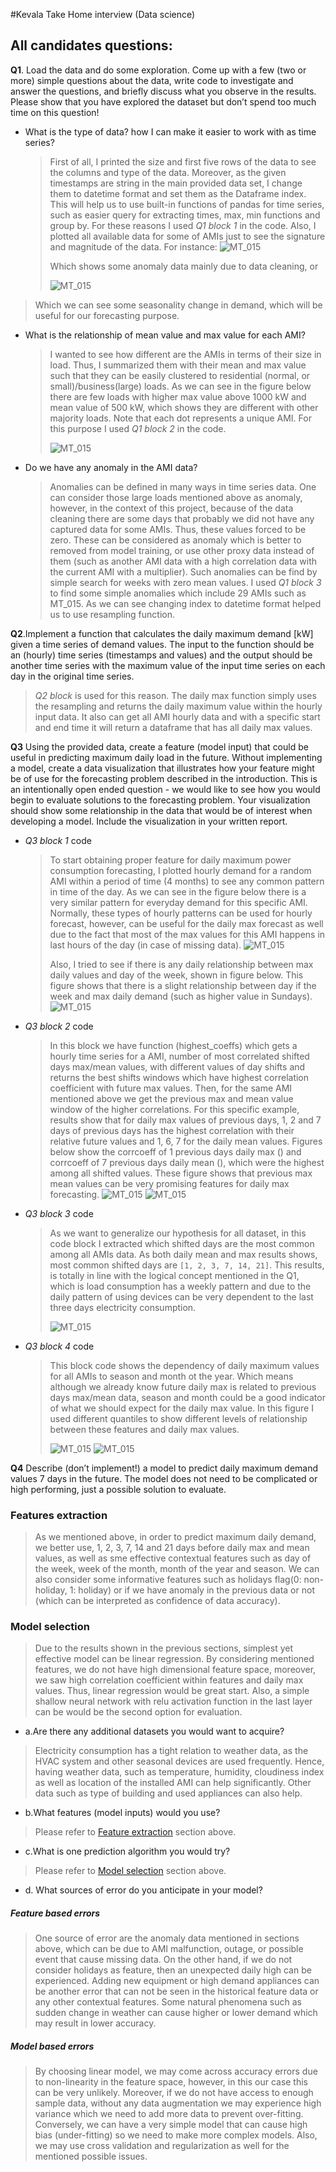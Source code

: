 #Kevala Take Home interview (Data science)

## All candidates questions:
**Q1**. Load the data and do some exploration. Come up with a few (two or more) simple
questions about the data, write code to investigate and answer the questions, and briefly
discuss what you observe in the results. Please show that you have explored the dataset
but don’t spend too much time on this question!

* What is the type of data? how I can make it easier to work with as time series?
    > First of all, I printed the size and first five rows of the data to see the columns and type of the data. 
  > Moreover, as the given timestamps are string in the main provided data set, I change them to datetime format and 
  > set them as the Dataframe index. This will help us to use built-in functions of pandas for time series, such as 
  > easier query for extracting times, max, min functions and group by. For these reasons I used *Q1 block 1* in the code.
  > Also, I plotted all available data for some of AMIs just to see the signature and magnitude of the data. For instance:
  > 	![MT_015](pics/MT_015.png)
  > 
  > Which shows some anomaly data mainly due to data cleaning, or
  > 
  >    ![MT_015](pics/MT_020.png)
  > 
> Which we can see some seasonality change in demand, which will be useful for our forecasting purpose.
  

* What is the relationship of mean value and max value for each AMI?
  > I wanted to see how different are the AMIs in terms of their size in load. Thus, I summarized them with their mean
  > and max value such that they can be easily clustered to residential (normal, or small)/business(large) loads. 
  > As we can see in the figure below there are few loads with higher max value above 1000 kW and mean value of 500 kW,
  > which shows they are different with other majority loads. Note that each dot represents a unique AMI.
  > For this purpose I used *Q1 block 2* in the code. 
  > 
  > ![MT_015](pics/max_mean_all.png)
  > 


* Do we have any anomaly in the AMI data?
  >Anomalies can be defined in many ways in time series data. One can consider those large loads mentioned above as anomaly,
  > however, in the context of this project, because of the data cleaning there are some days that probably we did not
  > have any captured data for some AMIs. Thus, these values forced to be zero. These can be considered as anomaly which
  > is better to removed from model training, or use other proxy data instead of them (such as another AMI data with a 
  > high correlation data with the current AMI with a multiplier). Such anomalies can be find by simple search for 
  > weeks with zero mean values. I used  *Q1 block 3* to find some simple anomalies which include 29 AMIs such as MT_015.
  > As we can see changing index to datetime format helped us to use resampling function.



**Q2**.Implement a function that calculates the daily maximum demand [kW] given a time
series of demand values. The input to the function should be an (hourly) time series
(timestamps and values) and the output should be another time series with the maximum
value of the input time series on each day in the original time series.

  >  *Q2 block* is used for this reason. The daily max function simply uses the resampling and returns the daily
  > maximum value within the hourly input data. It also can get all AMI hourly data and with a specific start and end time
  > it will return a dataframe that has all daily max values.
  > 

**Q3** Using the provided data, create a feature (model input) that could be useful in predicting
maximum daily load in the future. Without implementing a model, create a data
visualization that illustrates how your feature might be of use for the forecasting problem
described in the introduction. This is an intentionally open ended question - we would
like to see how you would begin to evaluate solutions to the forecasting problem. Your
visualization should show some relationship in the data that would be of interest when
developing a model. Include the visualization in your written report.

* *Q3 block 1* code 
  
  >To start obtaining proper feature for daily maximum power consumption forecasting, I plotted hourly demand for a random
  > AMI within a period of time (4 months) to see any common pattern in time of the day. As we can see in the figure below
  > there is a very similar pattern for everyday demand for this specific AMI. Normally, these types of hourly patterns 
  > can be used for hourly forecast, however, can be useful for the daily max forecast as well due to the fact that most 
  > of the max values for this AMI happens in last hours of the day (in case of missing data).
  > ![MT_015](pics/pattern.png)
  > 
  > Also, I tried to see if there is any daily relationship between max daily values and day of the week, shown in figure 
  > below. This figure shows that there is a slight relationship between day if the week and max daily demand (such as 
  > higher value in Sundays). 
  > ![MT_015](pics/dailymax.png)


* *Q3 block 2* code 
  
  >In this block we have function (highest_coeffs) which gets a hourly time series for a AMI, number of most correlated
  > shifted days max/mean values, with different values of day shifts and returns the best shifts windows which have highest 
  > correlation coefficient with future max values. Then, for the same AMI mentioned above we get the previous max and
  > mean value window of the higher correlations. For this specific example, results show that for daily max values of previous
  >days, 1, 2 and 7 days of previous days has the highest correlation with their relative future values and 1, 6, 7 for
  > the daily mean values. Figures below show the corrcoeff of 1 previous days daily max () and 
  > corrcoeff of 7 previous days daily mean (), which were the highest among all shifted values.
  > These figure shows that previous max mean values can be very promising features for daily max forecasting.
  > ![MT_015](pics/maxcoeff1.png)
  > ![MT_015](pics/meancoeff7.png)


* *Q3 block 3* code 
  
  >As we want to generalize our hypothesis for all dataset, in this code block I extracted which shifted days are 
  > the most common among all AMIs data. As both daily mean and max results shows, most common shifted days are
  > `[1, 2, 3, 7, 14, 21]`. This results, is totally in line with the logical concept mentioned in the Q1, which is 
  > load consumption has a weekly pattern and due to the daily pattern of using devices can be very dependent to the 
  > last three days electricity consumption.
  > 
  > ![MT_015](pics/allshifteddays.png)


* *Q3 block 4* code 
  
  >This block code shows the dependency of daily maximum values for all AMIs to season and month ot the year. Which means 
  > although we already know future daily max is related to previous days max/mean data, season and month could be a good 
  > indicator of what we should expect for the daily max value. In this figure I used different quantiles to show 
  > different levels of relationship between these features and daily max values.
  > 
  > ![MT_015](pics/months.png)
  > ![MT_015](pics/seasons.png)

**Q4** Describe (don’t implement!) a model to predict daily maximum demand values 7 days in
the future. The model does not need to be complicated or high performing, just a
possible solution to evaluate.

  ### Features extraction
  >As we mentioned above, in order to predict maximum daily demand, we better use, 1, 2, 3, 7, 14 and 21 days before 
  > daily max and mean values, as well as sme effective contextual features such as day of the week, week of the month,
  > month of the year and season. We can also consider some informative features such as holidays flag(0: non-holiday, 
  > 1: holiday) or if we have anomaly in the previous data or not (which can be interpreted as confidence of data accuracy).
  
   ### Model selection
  >Due to the results shown in the previous sections, simplest yet effective model can be linear regression. By considering
  >mentioned features, we do not have high dimensional feature space, moreover, we saw high correlation coefficient within
  > features and daily max values. Thus, linear regression would be great start. Also, a simple shallow neural network 
  > with relu activation function in the last layer can be would be the second option for evaluation.
  
- a.Are there any additional datasets you would want to acquire?
>Electricity consumption has a tight relation to weather data, as the HVAC system and other seasonal devices are used 
> frequently. Hence, having weather data, such as temperature, humidity, cloudiness index as well as location of the 
> installed AMI can help significantly. Other data such as type of building and used appliances can also help.
> 

- b.What features (model inputs) would you use?
>Please refer to [Feature extraction](#features-extraction) section above.

- c.What is one prediction algorithm you would try?
>Please refer to [Model selection](#model-selection) section above.

- d. What sources of error do you anticipate in your model?

##### Feature based errors
>One source of error are the anomaly data mentioned in sections above, which can be due to AMI malfunction, outage, or
> possible event that cause missing data. On the other hand, if we do not consider holidays as feature, then an unexpected 
> daily high can be experienced. Adding new equipment or high demand appliances can be another error that can not be seen 
> in the historical feature data or any other contextual features. Some natural phenomena such as sudden change in weather
> can cause higher or lower demand which may result in lower accuracy. 
> 
 ##### Model based errors
>By choosing linear model, we may come across accuracy errors due to non-linearity in the feature space, however, 
> in this our case this can be very unlikely. Moreover, if we do not have access to enough sample data, without any data
> augmentation we may experience high variance  which we need to add more data to prevent over-fitting. Conversely, 
> we can have a very simple model that can cause high bias (under-fitting) so we need to make more complex models. Also,
> we may use cross validation and regularization as well for the mentioned possible issues.

